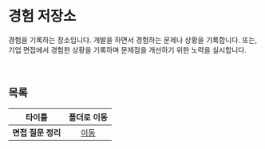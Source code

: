 # 경험 저장소
경험을 기록하는 장소입니다. 개발을 하면서 경험하는 문제나 상황을 기록합니다. 또는, 기업 면접에서 경험한 상황을 기록하며 문제점을 개선하기 위한 노력을 실시합니다.

<br/>

## 목록
|타이틀|폴더로 이동|
|---|:---:|
|**면접 질문 정리**|[이동](https://github.com/Hschan2/EverythingAboutJava/tree/master/Experience/%EB%A9%B4%EC%A0%91%20%EC%A7%88%EB%AC%B8%20%EC%A0%95%EB%A6%AC)|